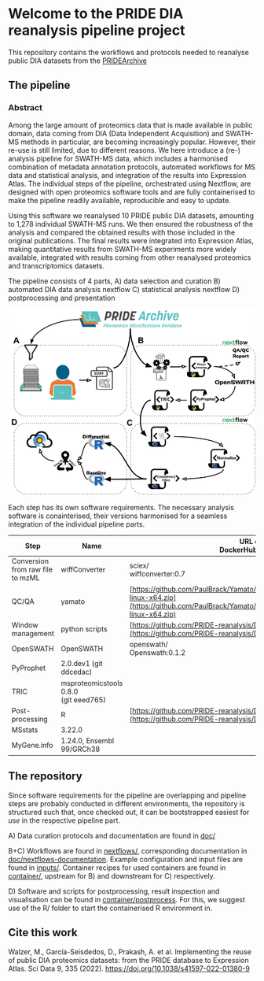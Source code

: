 # Welcome to the PRIDE DIA reanalysis pipeline project
This repository contains the workflows and protocols needed to reanalyse public DIA datasets from the [PRIDEArchive](https://www.ebi.ac.uk/pride/archive)

## The pipeline

### Abstract 

Among the large amount of proteomics data that is made available in public domain, data coming from DIA (Data Independent Acquisition) and SWATH-MS methods in particular, are becoming increasingly popular. However, their re-use is still limited, due to different reasons. We here introduce a (re-) analysis pipeline for SWATH-MS data, which includes a harmonised combination of metadata annotation protocols, automated workflows for MS data and statistical analysis, and integration of the results into Expression Atlas. The individual steps of the pipeline, orchestrated using Nextflow, are designed with open proteomics software tools and are fully containerised to make the pipeline readily available, reproducible and easy to update.  

Using this software we reanalysed 10 PRIDE public DIA datasets, amounting to 1,278 individual SWATH-MS runs. We then ensured the robustness of the analysis and compared the obtained results with those included in the original publications. The final results were integrated into Expression Atlas, making quantitative results from SWATH-MS experiments more widely available, integrated with results coming from other reanalysed proteomics and transcriptomics datasets. 

The pipeline consists of 4 parts, 
A) data selection and curation
B) automated DIA data analysis nextflow
C) statistical analysis nextflow
D) postprocessing and presentation 

![Pipeline overview](doc/images/DIA-Pipeline.png)

Each step has its own software requirements. The necessary analysis software is conainterised, their versions harmonised for a seamless integration of the individual pipeline parts.

| Step                             | Name                                          | URL or <br>DockerHub handle                                                                                                                                              | Version             |
| -------------------------------- | --------------------------------------------- | ------------------------------------------------------------------------------------------------------------------------------------------------------------------------ | ------------------- |
| Conversion from raw file to mzML | wiffConverter                                 | sciex/<br>wiffconverter:0.7                                                                                                                                              | 0.7.0               |
| QC/QA                            | yamato                                        | [https://github.com/PaulBrack/Yamato/releases/download/v1.0.4/release-linux-x64.zip](https://github.com/PaulBrack/Yamato/releases/download/v1.0.4/release-linux-x64.zip) | 1.0.4               |
| Window management                | python scripts                                | [https://github.com/PRIDE-reanalysis/DIA-reanalysis](https://github.com/PRIDE-reanalysis/DIA-reanalysis)                                                                 | 1.0.0               |
| OpenSWATH                        | OpenSWATH                                  | openswath/<br>Openswath:0.1.2                                                                                                                                            | 2.4.0 (git 868546e) |
| PyProphet                   | 2.0.dev1 (git ddcedac)                        |
| TRIC                        | msproteomicstools <br>0.8.0 <br>(git eeed765) |
| Post-processing                  | R                                         | [https://github.com/PRIDE-reanalysis/DIA-reanalysis](https://github.com/PRIDE-reanalysis/DIA-reanalysis)                                                                 | 4.0.3               |
| MSstats                      | 3.22.0                                        |
| MyGene.info                  | 1.24.0, Ensembl 99/GRCh38                     |

## The repository
Since software requirements for the pipeline are overlapping and pipeline steps are probably conducted in different environments, the repository is structured such that, once checked out, it can be bootstrapped easiest for _use_ in the respective pipeline part.

A) Data curation protocols and documentation are found in [doc/](doc/)

B+C) Workflows are found in [nextflows/](nextflows/), corresponding documentation in [doc/nextflows-documentation](doc/nextflows-documentation). Example configuration and input files are found in [inputs/](inputs/). Container recipes for used containers are found in [container/](container/), upstream for B) and downstream for C) respectively. 

D) Software and scripts for postprocessing, result inspection and visualisation can be found in [container/postprocess](container/postprocess). For this, we suggest use of the R/ folder to start the containerised R environment in. 

## Cite this work
Walzer, M., García-Seisdedos, D., Prakash, A. et al. Implementing the reuse of public DIA proteomics datasets: from the PRIDE database to Expression Atlas. Sci Data 9, 335 (2022). https://doi.org/10.1038/s41597-022-01380-9
